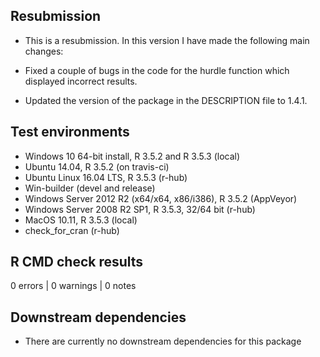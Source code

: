 ## Resubmission
* This is a resubmission. In this version I have made the following main changes:

* Fixed a couple of bugs in the code for the hurdle function which displayed incorrect results. 

* Updated the version of the package in the DESCRIPTION file to 1.4.1.

## Test environments
* Windows 10 64-bit install, R 3.5.2 and R 3.5.3 (local)
* Ubuntu 14.04, R 3.5.2 (on travis-ci)
* Ubuntu Linux 16.04 LTS, R 3.5.3 (r-hub)
* Win-builder (devel and release)
* Windows Server 2012 R2 (x64/x64, x86/i386), R 3.5.2 (AppVeyor)
* Windows Server 2008 R2 SP1, R 3.5.3, 32/64 bit (r-hub)
* MacOS 10.11, R 3.5.3 (local)
* check_for_cran (r-hub)

## R CMD check results

0 errors | 0 warnings | 0 notes

## Downstream dependencies
* There are currently no downstream dependencies for this package 




